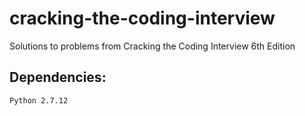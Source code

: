 # cracking-the-coding-interview

Solutions to problems from Cracking the Coding Interview 6th Edition

## Dependencies: 
`Python 2.7.12`
